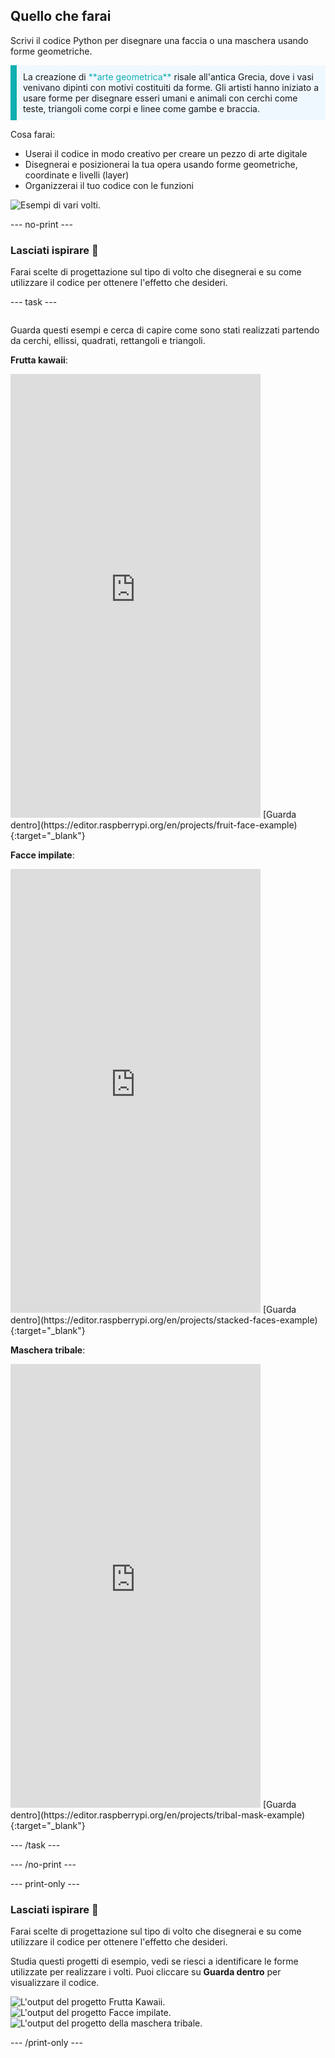## Quello che farai

Scrivi il codice Python per disegnare una faccia o una maschera usando forme geometriche.

<p style="border-left: solid; border-width:10px; border-color: #0faeb0; background-color: aliceblue; padding: 10px;">
La creazione di <span style="color: #0faeb0"> **arte geometrica** </span> risale all'antica Grecia, dove i vasi venivano dipinti con motivi costituiti da forme. Gli artisti hanno iniziato a usare forme per disegnare esseri umani e animali con cerchi come teste, triangoli come corpi e linee come gambe e braccia.
</p>

Cosa farai:

+ Userai il codice in modo creativo per creare un pezzo di arte digitale
+ Disegnerai e posizionerai la tua opera usando forme geometriche, coordinate e livelli (layer)
+ Organizzerai il tuo codice con le funzioni

![Esempi di vari volti.](images/strip.png)

--- no-print ---

### Lasciati ispirare 💭

Farai scelte di progettazione sul tipo di volto che disegnerai e su come utilizzare il codice per ottenere l'effetto che desideri.

--- task ---
<div style="display: flex; flex-wrap: wrap">
<div style="flex-basis: 175px; flex-grow: 1">

Guarda questi esempi e cerca di capire come sono stati realizzati partendo da cerchi, ellissi, quadrati, rettangoli e triangoli.

**Frutta kawaii**:
<iframe src="https://editor.raspberrypi.org/en/embed/viewer/fruit-face-example" width="400" height="710" frameborder="0" marginwidth="0" marginheight="0" allowfullscreen>
</iframe> [Guarda dentro](https://editor.raspberrypi.org/en/projects/fruit-face-example){:target="_blank"}

**Facce impilate**:
<iframe src="https://editor.raspberrypi.org/en/embed/viewer/stacked-faces-example" width="400" height="710" frameborder="0" marginwidth="0" marginheight="0" allowfullscreen>
</iframe> [Guarda dentro](https://editor.raspberrypi.org/en/projects/stacked-faces-example){:target="_blank"}

**Maschera tribale**:
<iframe src="https://editor.raspberrypi.org/en/embed/viewer/tribal-mask-example" width="400" height="710" frameborder="0" marginwidth="0" marginheight="0" allowfullscreen>
</iframe> [Guarda dentro](https://editor.raspberrypi.org/en/projects/tribal-mask-example){:target="_blank"}

--- /task ---

--- /no-print ---

--- print-only ---

### Lasciati ispirare 💭

Farai scelte di progettazione sul tipo di volto che disegnerai e su come utilizzare il codice per ottenere l'effetto che desideri.

Studia questi progetti di esempio, vedi se riesci a identificare le forme utilizzate per realizzare i volti. Puoi cliccare su **Guarda dentro** per visualizzare il codice.

![L'output del progetto Frutta Kawaii.](images/smile.png) ![L'output del progetto Facce impilate.](images/stacked.png) ![L'output del progetto della maschera tribale.](images/tribal.png)

--- /print-only ---

